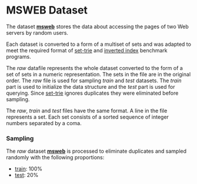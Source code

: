 # MSWEB Dataset

The dataset [**msweb**]() stores the data about accessing the pages of two Web servers by random users.

Each dataset is converted to a form of a multiset of sets and was adapted to meet the required format of [set-trie](https://bitbucket.org/isavnik/settrie/) and [inverted index](https://github.com/nick-ak96/InvertedIndex) benchmark programs.

The *raw* datafile represents the whole dataset converted to the form of a set of sets in a numeric representation. The sets in the file are in the original order. The *raw* file is used for sampling *train* and *test* datasets. The *train* part is used to initialize the data structure and the *test* part is used for querying. Since [set-trie](https://bitbucket.org/isavnik/settrie/) ignores duplicates they were eliminated before sampling.

The *raw*, *train* and *test* files have the same format.
A line in the file represents a set. Each set consists of a sorted sequence of integer numbers separated by a coma.

### Sampling

The *raw* dataset [**msweb**](https://github.com/mkrnc/set-trie-datasets/blob/main/experiment_6/msweb/raw/msweb.data) is processed to eliminate duplicates and sampled randomly with the following proportions:

- [train](https://github.com/mkrnc/set-trie-datasets/blob/main/experiment_6/msweb/prepared/msweb.data.train): 100%
- [test](https://github.com/mkrnc/set-trie-datasets/blob/main/experiment_6/msweb/prepared/msweb.data.test): 20%